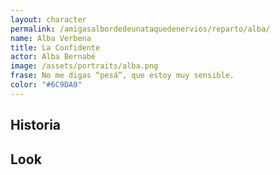 ```yaml
---
layout: character
permalink: /amigasalbordedeunataquedenervios/reparto/alba/
name: Alba Verbena
title: La Confidente
actor: Alba Bernabé
image: /assets/portraits/alba.png
frase: No me digas “pesá”, que estoy muy sensible.
color: "#6C9DA0"
---
```


## Historia



## Look

